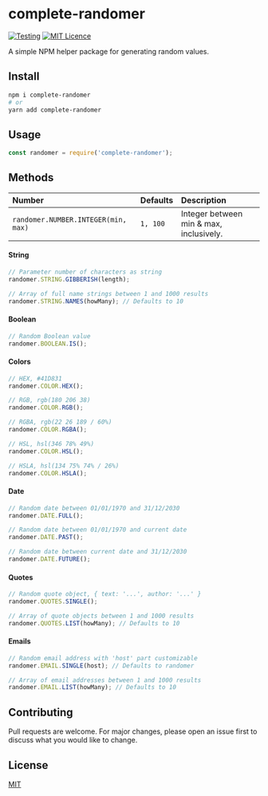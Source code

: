 # complete-randomer

[![Testing](https://github.com/MilosPaunovic/complete-randomer/actions/workflows/testing.yml/badge.svg)](https://github.com/MilosPaunovic/complete-randomer/actions/workflows/testing.yml) [![MIT Licence](https://badges.frapsoft.com/os/mit/mit.svg?v=103)](https://github.com/MilosPaunovic/complete-randomer/blob/develop/LICENSE)

A simple NPM helper package for generating random values.

## Install

```bash
npm i complete-randomer
# or
yarn add complete-randomer
```

## Usage

```js
const randomer = require('complete-randomer');
```

## Methods

| Number                | Defaults | Description |
|:----------------------|:--------|:------------|
| `randomer.NUMBER.INTEGER(min, max)` | `1, 100` | Integer between min & max, inclusively. |

#### String

```js
// Parameter number of characters as string
randomer.STRING.GIBBERISH(length);

// Array of full name strings between 1 and 1000 results
randomer.STRING.NAMES(howMany); // Defaults to 10
```

#### Boolean

```js
// Random Boolean value
randomer.BOOLEAN.IS();
```

#### Colors
```js
// HEX, #41D831
randomer.COLOR.HEX();

// RGB, rgb(180 206 38)
randomer.COLOR.RGB();

// RGBA, rgb(22 26 189 / 60%)
randomer.COLOR.RGBA();

// HSL, hsl(346 78% 49%)
randomer.COLOR.HSL();

// HSLA, hsl(134 75% 74% / 26%)
randomer.COLOR.HSLA();
```

#### Date

```js
// Random date between 01/01/1970 and 31/12/2030
randomer.DATE.FULL();

// Random date between 01/01/1970 and current date
randomer.DATE.PAST();

// Random date between current date and 31/12/2030
randomer.DATE.FUTURE();
```

#### Quotes

```js
// Random quote object, { text: '...', author: '...' }
randomer.QUOTES.SINGLE();

// Array of quote objects between 1 and 1000 results
randomer.QUOTES.LIST(howMany); // Defaults to 10
```

#### Emails

```js
// Random email address with 'host' part customizable
randomer.EMAIL.SINGLE(host); // Defaults to randomer

// Array of email addresses between 1 and 1000 results
randomer.EMAIL.LIST(howMany); // Defaults to 10
```

## Contributing

Pull requests are welcome. For major changes, please open an issue first to discuss what you would like to change.

## License

[MIT](https://raw.githubusercontent.com/MilosPaunovic/complete-randomer/main/LICENSE/)
